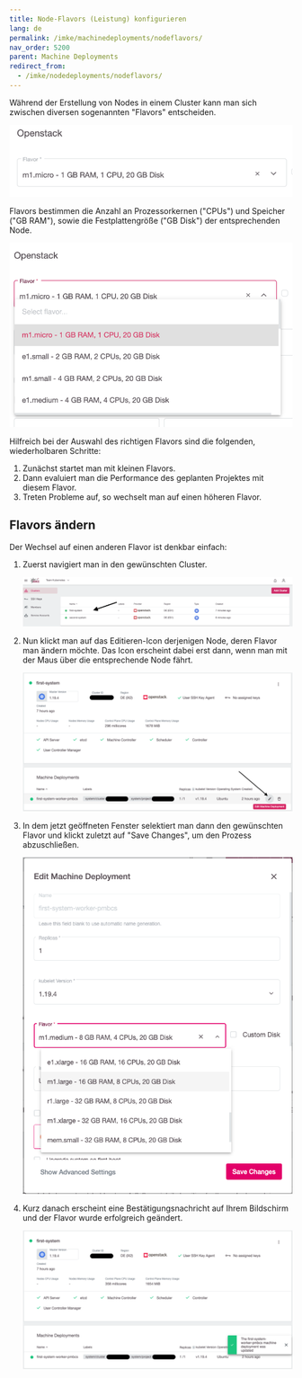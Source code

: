 ```yaml
---
title: Node-Flavors (Leistung) konfigurieren
lang: de
permalink: /imke/machinedeployments/nodeflavors/
nav_order: 5200
parent: Machine Deployments
redirect_from:
  - /imke/nodedeployments/nodeflavors/
---
```


Während der Erstellung von Nodes in einem Cluster kann man sich zwischen diversen sogenannten "Flavors" entscheiden.

![Flavor-Select](flavor-select.png?resize=600,65)

Flavors bestimmen die Anzahl an Prozessorkernen ("CPUs") und Speicher ("GB RAM"), sowie die Festplattengröße ("GB Disk") der entsprechenden Node.

![Flavors](flavors.png?resize=600,500)

Hilfreich bei der Auswahl des richtigen Flavors sind die folgenden, wiederholbaren Schritte:

1. Zunächst startet man mit kleinen Flavors.
2. Dann evaluiert man die Performance des geplanten Projektes mit diesem Flavor.
3. Treten Probleme auf, so wechselt man auf einen höheren Flavor.

## Flavors ändern

Der Wechsel auf einen anderen Flavor ist denkbar einfach:

1. Zuerst navigiert man in den gewünschten Cluster.

    ![Clusters](clusters.png?resize=1500,300)

1. Nun klickt man auf das Editieren-Icon derjenigen Node, deren Flavor man ändern möchte. Das Icon erscheint dabei erst dann, wenn man mit der Maus über die entsprechende Node fährt.

    ![Node-Selection](node-selection.png?resize=1500,700)

1. In dem jetzt geöffneten Fenster selektiert man dann den gewünschten Flavor und klickt zuletzt auf "Save Changes", um den Prozess abzuschließen.

    ![Edit-Node](edit-node.png?resize=600,700)

1. Kurz danach erscheint eine Bestätigungsnachricht auf Ihrem Bildschirm und der Flavor wurde erfolgreich geändert.

    ![Success-Message](success-message.png?resize=600,700)
